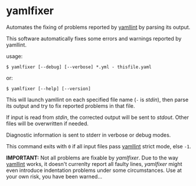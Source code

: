 # yamlfixer
Automates the fixing of problems reported by
[yamllint](https://github.com/adrienverge/yamllint) by parsing its
output.

This software automatically fixes some errors and warnings reported by
yamllint.

usage:

```
$ yamlfixer [--debug] [--verbose] *.yml - thisfile.yaml
```

or:

```
$ yamlfixer [--help] [--version]
```

This will launch yamllint on each specified file name (`-` is _stdin_),
then parse its output and try to fix reported problems in that file.

If input is read from _stdin_, the corrected output will be sent to
_stdout_. Other files will be overwritten if needed.

Diagnostic information is sent to stderr in verbose or debug modes.

This command exits with `0` if all input files pass
[yamllint](https://github.com/adrienverge/yamllint) strict mode, else
`-1`.

**IMPORTANT:** Not all problems are fixable by _yamlfixer_. Due to the way
[yamllint](https://github.com/adrienverge/yamllint) works, it doesn't
currenlty report all faulty lines, _yamlfixer_ might even introduce
indentation problems under some circumstances. Use at your own risk,
you have been warned...
